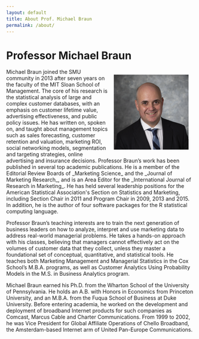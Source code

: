 ```yaml
---
layout: default
title: About Prof. Michael Braun
permalink: /about/
---
```


# Professor Michael Braun

<!-- [View my latest CV](/cv/) -->

<!-- <div class="d-flex justify-content-end"> -->
<!--   <figure class="figure"> -->
<!--     <img class="figure-img img-fluid rounded" src="/assets/images/braun_2018_with_tie_square.jpeg" width=200px align="center"> -->
<!--     <\!-- <figcaption class="figure-caption text-end">As formal as I get</figcaption> -\-> -->
<!--   </figure> -->
<!-- </div> -->

<img align="right" src="/assets/images/Braun_2018_with_tie_square.png" width=200px style="margin: 1rem;">
Michael Braun joined the SMU community in 2013 after seven years on the faculty of the MIT Sloan School of Management.  The core of his research is the statistical analysis of large and complex customer databases, with an emphasis on customer lifetime value, advertising effectiveness, and public policy issues. He has written on, spoken on, and taught about management topics such as sales forecasting, customer retention and valuation, marketing ROI, social networking models, segmentation and targeting strategies, online advertising and insurance decisions.  Professor Braun’s work has been published in several top academic publications. He is a member of the Editorial Review Boards of _Marketing Science_ and the _Journal of Marketing Research_, and is an Area Editor for the _International Journal of Research in Marketing_. He has held several leadership positions for the American Statistical Association's Section on Statistics and Marketing, including Section Chair in 2011 and Program Chair in 2009, 2013 and 2015.  In addition, he is the author of four software packages for the R statistical computing language.

Professor Braun’s teaching interests are to train the next generation of business leaders on how to analyze, interpret and use marketing data to address real-world managerial problems. He takes a hands-on approach with his classes, believing that managers cannot effectively act on the volumes of customer data that they collect, unless they master a foundational set of conceptual, quantitative, and statistical tools. He teaches both Marketing Management and Managerial Statistics in the Cox School’s M.B.A. programs, as well as Customer Analytics Using Probability Models in the M.S. in Business Analytics program.

Michael Braun earned his Ph.D. from the Wharton School of the University of Pennsylvania.  He holds an A.B. with Honors in Economics from Princeton University, and an M.B.A. from the Fuqua School of Business at Duke University.  Before entering academia, he worked on the development and deployment of broadband Internet products for such companies as Comcast, Marcus Cable and Charter Communications. From 1999 to 2002, he was Vice President for Global Affiliate Operations of Chello Broadband, the Amsterdam-based Internet arm of United Pan-Europe Communications.

<!-- He also worked as a production assistant at ESPN, and as a researcher for NBC at the 1992 Summer Olympics in Barcelona. -->
